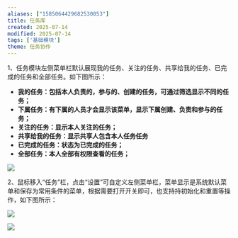 ```yaml
---
aliases: ["1585064429682530053"]
title: 任务库
created: 2025-07-14
modified: 2025-07-14
tags: ['基础模块']
theme: 任务协作
---
```


1、任务模块左侧菜单栏默认展现我的任务、关注的任务、共享给我的任务、已完成的任务和全部任务。如下图所示：

- **我的任务：包括本人负责的，参与的、创建的任务，可通过筛选显示不同的任务；**
- **下属任务：有下属的人员才会显示该菜单，显示下属创建、负责和参与的任务；**
- **关注的任务：显示本人关注的任务；**
- **共享给我的任务：显示共享人包含本人任务任务**
- **已完成的任务：状态为已完成的任务；**
- **全部任务：本人全部有权限查看的任务；**

![](48ea3c63cc83ae65906327142826f0f3.jpg)

2、鼠标移入“任务”栏，点击“设置”可自定义左侧菜单栏，菜单显示是系统默认菜单和保存为常用条件的菜单，根据需要打开开关即可，也支持持初始化和重置等操作，如下图所示：

![](79203dcc7cce5419240da6dab82e374c.jpg)

![](29da052ab495512ada8be73e4f9440ec.jpg)